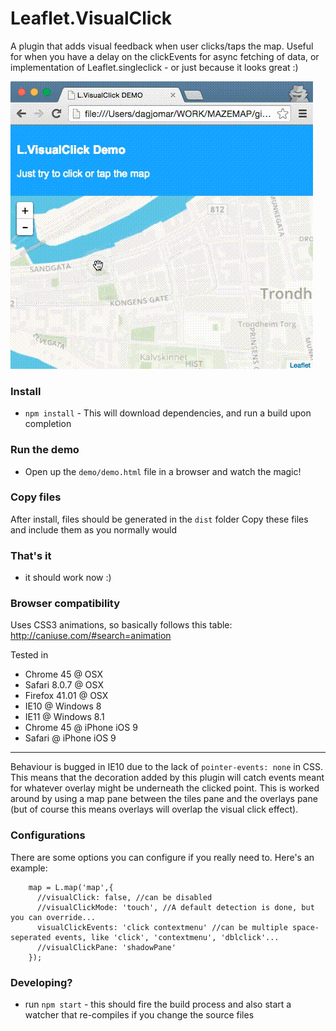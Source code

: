 # Leaflet.VisualClick
A plugin that adds visual feedback when user clicks/taps the map. Useful for when you have a delay on the clickEvents for async fetching of data, or implementation of Leaflet.singleclick - or just because it looks great :)


![Screencapture GIF](demo/L.VisualClick.Demo.gif)

### Install
- `npm install` - This will download dependencies, and run a build upon completion

### Run the demo
- Open up the `demo/demo.html` file in a browser and watch the magic!



### Copy files
After install, files should be generated in the `dist` folder
Copy these files and include them as you normally would

### That's it
- it should work now :)

### Browser compatibility
Uses CSS3 animations, so basically follows this table: http://caniuse.com/#search=animation

Tested in
- Chrome 45 @ OSX
- Safari 8.0.7 @ OSX
- Firefox 41.01 @ OSX
- IE10 @ Windows 8
- IE11 @ Windows 8.1
- Chrome 45 @ iPhone iOS 9
- Safari @ iPhone iOS 9

----

Behaviour is bugged in IE10 due to the lack of `pointer-events: none` in CSS.
This means that the decoration added by this plugin will catch events meant for
whatever overlay might be underneath the clicked point. This is worked around
by using a map pane between the tiles pane and the overlays pane (but
of course this means overlays will overlap the visual click effect).

### Configurations
There are some options you can configure if you really need to.
Here's an example:

```
    map = L.map('map',{
      //visualClick: false, //can be disabled
      //visualClickMode: 'touch', //A default detection is done, but you can override...
      visualClickEvents: 'click contextmenu' //can be multiple space-seperated events, like 'click', 'contextmenu', 'dblclick'...
      //visualClickPane: 'shadowPane'
    });
```

### Developing?
- run `npm start` - this should fire the build process and also start a watcher that re-compiles if you change the source files

